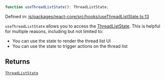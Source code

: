 ```ts
function useThreadListState(): ThreadListState;
```

Defined in: [js/packages/react-core/src/hooks/useThreadListState.ts:13](https://github.com/thesysdev/crayon/blob/main/js/packages/react-core/src/hooks/useThreadListState.ts#L13)

`useThreadListState` allows you to access the [ThreadListState](../type-aliases/ThreadListState.md). This is helpful for multiple reasons, including but not limited to:

- You can use the state to render the thread list UI
- You can use the state to trigger actions on the thread list

## Returns

[`ThreadListState`](../type-aliases/ThreadListState.md)
